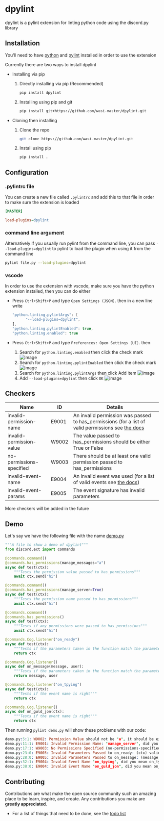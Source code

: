 # dpylint

dpylint is a pylint extension for linting python code using the discord.py library

## Installation

You'll need to have [python](https://www.python.org) and [pylint](https://www.pylint.org) installed in order to use the extension

Currently there are two ways to install dpylint

* Installing via pip
  1. Directly installing via pip (Recommended)

     ```sh
     pip install dpylint
     ```

  2. Installing using pip and git

     ```sh
     pip install git+https://github.com/wasi-master/dpylint.git
     ```

* Cloning then installing
  1. Clone the repo

     ```sh
     git clone https://github.com/wasi-master/dpylint.git
     ```

  2. Install using pip

     ```sh
     pip install .
     ```

## Configuration

### **.pylintrc file**

You can create a new file called `.pylintrc` and add this to that file in order to make sure the extension is loaded

```ini
[MASTER]

load-plugins=dpylint
```

### **command line argument**

Alternatively if you usually run pylint from the command line, you can pass `--load-plugins=dpylint` to pylint to load the plugin when using it from the command line

```sh
pylint file.py --load-plugins=dpylint
```

### **vscode**

In order to use the extension with vscode, make sure you have the python extension installed, then you can do either

* Press `Ctrl+Shift+P` and type `Open Settings (JSON)`. then in a new line write

  ```js
  "python.linting.pylintArgs": [
        "--load-plugins=dpylint",
  ],
  "python.linting.pylintEnabled": true,
  "python.linting.enabled": true
  ```

* Press `Ctrl+Shift+P` and type `Preferences: Open Settings (UI)`. then
  1. Search for `python.linting.enabled` then click the check mark
    ![image](https://i.imgur.com/mVaOZz4.png)
  2. Search for `python.linting.pylintEnabled` then click the check mark
    ![image](https://i.imgur.com/cUJqdoQ.png)
  3. Search for `python.linting.pylintArgs` then click Add item
    ![image](https://i.imgur.com/Wj3ab9v.png)
  4. Add `--load-plugins=dpylint` then click `OK`
    ![image](https://i.imgur.com/xHzwwft.png)

## Checkers

| Name                             | ID             | Details        |
| -------------------------------- | -------------- | -------------- |
| invalid-permission-name          | E9001          | An invalid permission was passed to has_permissions (for a list of valid permissions see [the docs](https://discordpy.readthedocs.io/en/latest/api.html#discord.Permissions)|
| invalid-permission-value         | W9002          | The value passed to has_permissions should be either True or False|
| no-permissions-specified         | W9003          | There should be at least one valid permission passed to has_permissions
| invalid-event-name               | E9004          | An invalid event was used (for a list of valid events see [the docs](https://discordpy.readthedocs.io/en/latest/api.html#event-reference))
| invalid-event-params             | E9005          | The event signature has invalid parameters

More checkers will be added in the future

## Demo

Let's say we have the following file with the name [demo.py](https://github.com/wasi-master/dpylint/blob/main/demo.py)

```py
"""A file to show a demo of dpylint"""
from discord.ext import commands

@commands.command()
@commands.has_permissions(manage_messages="a")
async def test(ctx):
    """Tests the permission value passed to has_permissions"""
    await ctx.send("hi")

@commands.command()
@commands.has_permissions(manage_server=True)
async def test(ctx):
    """Tests the permission name passed to has_permissions"""
    await ctx.send("hi")

@commands.command()
@commands.has_permissions()
async def test(ctx):
    """Tests if any permissions were passed to has_permissions"""
    await ctx.send("hi")

@commands.Cog.listener("on_ready")
async def test(ctx):
    """Tests if the parameters taken in the function match the parameters that the event has"""
    return ctx

@commands.Cog.listener()
async def on_message(message, user):
    """Tests if the parameters taken in the function match the parameters that the event has"""
    return message, user

@commands.Cog.listener("on_tpying")
async def test(ctx):
    """Tests if the event name is right"""
    return ctx

@commands.Cog.listener()
async def on_guld_jon(ctx):
    """Tests if the event name is right"""
    return ctx

```

Then running `pylint demo.py` will show these problems with our code:

```prolog
demo.py:5:1: W9002: Permission Value should not be "a", it should be either True or False (invalid-permission-value)
demo.py:11:1: E9001: Invalid Permission Name: "manage_server", did you mean manage_guild (invalid-permission-name)
demo.py:17:1: W9003: No Permissions Specified (no-permissions-specified)
demo.py:23:0: E9005: Invalid Parameters Passed to on_ready: (ctx) valid parameters are () (invalid-event-params)
demo.py:28:0: E9005: Invalid Parameters Passed to on_message: (message, user) valid parameters are (message) (invalid-event-params)
demo.py:32:1: E9004: Invalid Event Name "on_tpying", did you mean on_typing (invalid-event-name)
demo.py:38:0: E9004: Invalid Event Name "on_guld_jon", did you mean on_guild_join (invalid-event-name)
```

## Contributing

Contributions are what make the open source community such an amazing place to be learn, inspire, and create. Any contributions you make are **greatly appreciated**.

* For a list of things that need to be done, see the [todo list](https://github.com/wasi-master/dpylint/blob/main/TODO_LIST.md)
